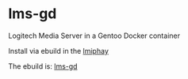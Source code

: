 # lms-gd

Logitech Media Server in a Gentoo Docker container

Install via ebuild in the [lmiphay](https://cgit.gentoo.org/user/lmiphay.git/)

The ebuild is: [lms-gd](https://cgit.gentoo.org/user/lmiphay.git/tree/media-sound/lms-gd)
